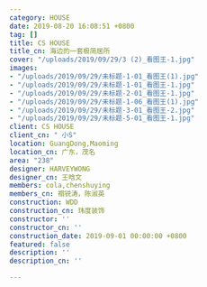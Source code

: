 ```yaml
---
category: HOUSE
date: 2019-08-20 16:08:51 +0800
tag: []
title: CS HOUSE
title_cn: 海边的一套极简居所
cover: "/uploads/2019/09/29/3 (2)_看图王-1.jpg"
images:
- "/uploads/2019/09/29/未标题-1-01_看图王(1).jpg"
- "/uploads/2019/09/29/未标题-1-01_看图王-1.jpg"
- "/uploads/2019/09/29/未标题-2-01_看图王-1.jpg"
- "/uploads/2019/09/29/未标题-1-06_看图王(1).jpg"
- "/uploads/2019/09/29/未标题-3-01_看图王-2.jpg"
- "/uploads/2019/09/29/未标题-5-01_看图王-1.jpg"
client: CS HOUSE
client_cn: " 小S"
location: GuangDong,Maoming
location_cn: 广东，茂名
area: "238"
designer: HARVEYWONG
designer_cn: 王晗文
members: cola,chenshuying
members_cn: 禤锐涛，陈淑英
construction: WDD
construction_cn: 玮度装饰
constructor: ''
constructor_cn: ''
construction_date: 2019-09-01 00:00:00 +0800
featured: false
description: ''
description_cn: ''

---
```

